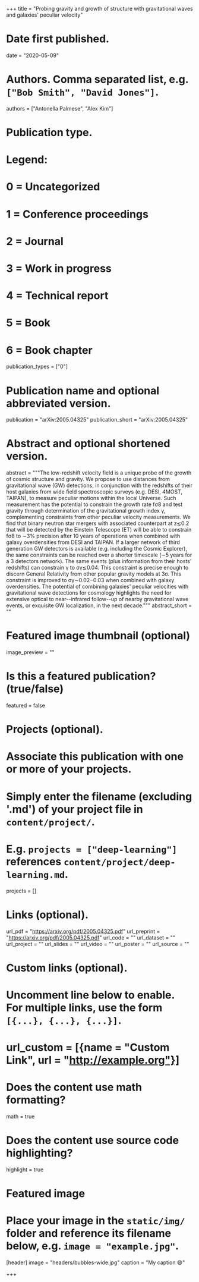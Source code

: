+++
title = "Probing gravity and growth of structure with gravitational waves and galaxies' peculiar velocity"

# Date first published.
date = "2020-05-09"

# Authors. Comma separated list, e.g. `["Bob Smith", "David Jones"]`.
authors = ["Antonella Palmese", "Alex Kim"]

# Publication type.
# Legend:
# 0 = Uncategorized
# 1 = Conference proceedings
# 2 = Journal
# 3 = Work in progress
# 4 = Technical report
# 5 = Book
# 6 = Book chapter
publication_types = ["0"]

# Publication name and optional abbreviated version.
publication = "arXiv:2005.04325"
publication_short = "arXiv:2005.04325"

# Abstract and optional shortened version.
abstract = """The low-redshift velocity field is a unique probe of the growth of cosmic structure and gravity. We propose to use distances from gravitational wave (GW) detections, in conjunction with the redshifts of their host galaxies from wide field spectroscopic surveys (e.g. DESI, 4MOST, TAIPAN), to measure peculiar motions within the local Universe. Such measurement has the potential to constrain the growth rate fσ8 and test gravity through determination of the gravitational growth index γ, complementing constraints from other peculiar velocity measurements. We find that binary neutron star mergers with associated counterpart at z≲0.2 that will be detected by the Einstein Telescope (ET) will be able to constrain fσ8 to ∼3% precision after 10 years of operations when combined with galaxy overdensities from DESI and TAIPAN. If a larger network of third generation GW detectors is available (e.g. including the Cosmic Explorer), the same constraints can be reached over a shorter timescale (∼5 years for a 3 detectors network). The same events (plus information from their hosts' redshifts) can constrain γ to σγ≲0.04. This constraint is precise enough to discern General Relativity from other popular gravity models at 3σ. This constraint is improved to σγ∼0.02−0.03 when combined with galaxy overdensities. The potential of combining galaxies' peculiar velocities with gravitational wave detections for cosmology highlights the need for extensive optical to near--infrared follow--up of nearby gravitational wave events, or exquisite GW localization, in the next decade."""
abstract_short = ""

# Featured image thumbnail (optional)
image_preview = ""

# Is this a featured publication? (true/false)
featured = false

# Projects (optional).
#   Associate this publication with one or more of your projects.
#   Simply enter the filename (excluding '.md') of your project file in `content/project/`.
#   E.g. `projects = ["deep-learning"]` references `content/project/deep-learning.md`.
projects = []

# Links (optional).
url_pdf = "https://arxiv.org/pdf/2005.04325.pdf"
url_preprint = "https://arxiv.org/pdf/2005.04325.pdf"
url_code = ""
url_dataset = ""
url_project = ""
url_slides = ""
url_video = ""
url_poster = ""
url_source = ""

# Custom links (optional).
#   Uncomment line below to enable. For multiple links, use the form `[{...}, {...}, {...}]`.
# url_custom = [{name = "Custom Link", url = "http://example.org"}]

# Does the content use math formatting?
math = true

# Does the content use source code highlighting?
highlight = true

# Featured image
# Place your image in the `static/img/` folder and reference its filename below, e.g. `image = "example.jpg"`.
[header]
image = "headers/bubbles-wide.jpg"
caption = "My caption 😄"

+++
